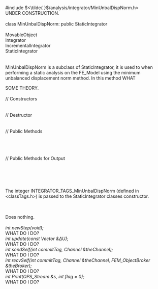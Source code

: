 \
\#include $<\tilde{ }$/analysis/integrator/MinUnbalDispNorm.h$>$\
UNDER CONSTRUCTION.\
\
class MinUnbalDispNorm: public StaticIntegrator\
\
MovableObject\
Integrator\
IncrementalIntegrator\
StaticIntegrator\
\
\
MinUnbalDispNorm is a subclass of StaticIntegrator, it is used to when
performing a static analysis on the FE_Model using the minimum
unbalanced displacement norm method. In this method WHAT

SOME THEORY.\
\
// Constructors\
\
\
// Destructor\
\
\
// Public Methods\
\
\
\
\
// Public Methods for Output\
\
\
\
\
\
The integer INTEGRATOR_TAGS_MinUnbalDispNorm (defined in
$<$classTags.h$>$) is passed to the StaticIntegrator classes
constructor.

\
\
Does nothing.\
\
*int newStep(void);*\
WHAT DO I DO?\
*int update(const Vector &$\Delta U$);*\
WHAT DO I DO?\
*int sendSelf(int commitTag, Channel &theChannel);* \
WHAT DO I DO?\
*int recvSelf(int commitTag, Channel &theChannel, FEM_ObjectBroker
&theBroker);* \
WHAT DO I DO?\
*int Print(OPS_Stream &s, int flag = 0);*\
WHAT DO I DO?
